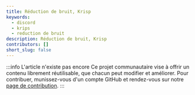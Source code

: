 ```yaml
---
title: Réduction de bruit, Krisp
keywords:
  - discord
  - krips
  - reduction de bruit
description: Réduction de bruit, Krisp
contributors: []
short_slug: false
---
```


:::info L'article n'existe pas encore
Ce projet communautaire vise à offrir un contenu librement réutilisable, que chacun peut modifier et améliorer.
Pour contribuer, munissez-vous d'un compte GitHub et rendez-vous sur notre [page de contribution](/wiki/contribuer).
:::
